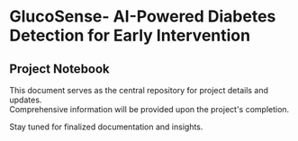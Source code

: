 # GlucoSense- AI-Powered Diabetes Detection for Early Intervention

## Project Notebook
This document serves as the central repository for project details and updates.\
Comprehensive information will be provided upon the project's completion.

Stay tuned for finalized documentation and insights.
